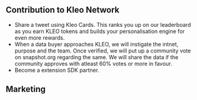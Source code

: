 ## Contribution to Kleo Network

- Share a tweet using Kleo Cards. This ranks you up on our leaderboard as you earn KLEO tokens and builds your personalisation engine for even more rewards.  
- When a data buyer approaches KLEO, we will instigate the intnet, purpose and the team. Once verified, we will put up a community vote on snapshot.org regarding the same. We will share the data if the community approves with atleast 60% votes or more in favour. 
- Become a extension SDK partner. 

## Marketing 

